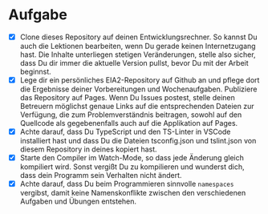 # Aufgabe
- [x] Clone dieses Repository auf deinen Entwicklungsrechner. So kannst Du auch die Lektionen bearbeiten, wenn Du gerade keinen Internetzugang hast. Die Inhalte unterliegen stetigen Veränderungen, stelle also sicher, dass Du dir immer die aktuelle Version pullst, bevor Du mit der Arbeit beginnst.
- [x] Lege dir ein persönliches EIA2-Repository auf Github an und pflege dort die Ergebnisse deiner Vorbereitungen und Wochenaufgaben. Publiziere das Repository auf Pages. Wenn Du Issues postest, stelle deinen Betreuern möglichst genaue Links auf die entsprechenden Dateien zur Verfügung, die zum Problemverständnis beitragen, sowohl auf den Quellcode als gegebenenfalls auch auf die Applikation auf Pages.
- [x] Achte darauf, dass Du TypeScript und den TS-Linter in VSCode installiert hast und dass Du die Dateien tsconfig.json und tslint.json von diesem Repository in deines kopiert hast.
- [x] Starte den Compiler im Watch-Mode, so dass jede Änderung gleich kompiliert wird. Sonst vergißt Du zu kompilieren und wunderst dich, dass dein Programm sein Verhalten nicht ändert.
- [x] Achte darauf, dass Du beim Programmieren sinnvolle `namespaces` vergibst, damit keine Namenskonflikte zwischen den verschiedenen Aufgaben und Übungen entstehen.